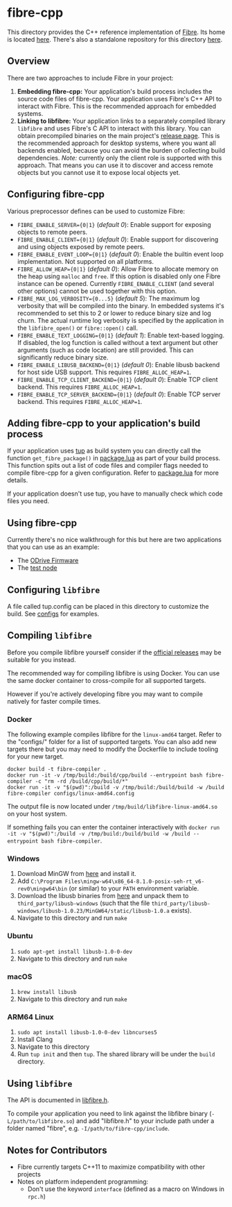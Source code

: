 # fibre-cpp

This directory provides the C++ reference implementation of [Fibre](https://github.com/samuelsadok/fibre). Its home is located [here](https://github.com/samuelsadok/fibre/tree/master/cpp). There's also a standalone repository for this directory [here](https://github.com/samuelsadok/fibre-cpp).

## Overview

There are two approaches to include Fibre in your project:

  1. **Embedding fibre-cpp:** Your application's build process includes the source code files of fibre-cpp. Your application uses Fibre's C++ API to interact with Fibre. This is the recommended approach for embedded systems.
  2. **Linking to libfibre:** Your application links to a separately compiled library `libfibre` and uses Fibre's C API to interact with this library. You can obtain precompiled binaries on the main project's [release page](https://github.com/samuelsadok/fibre/releases). This is the recommended approach for desktop systems, where you want all backends enabled, because you can avoid the burden of collecting build dependencies. _Note:_ currently only the client role is supported with this approach. That means you can use it to discover and access remote objects but you cannot use it to expose local objects yet.

## Configuring fibre-cpp

Various preprocessor defines can be used to customize Fibre:

 - `FIBRE_ENABLE_SERVER={0|1}` (_default 0_): Enable support for exposing objects to remote peers.
 - `FIBRE_ENABLE_CLIENT={0|1}` (_default 0_): Enable support for discovering and using objects exposed by remote peers.
 - `FIBRE_ENABLE_EVENT_LOOP={0|1}` (_default 0_): Enable the builtin event loop implementation. Not supported on all platforms.
 - `FIBRE_ALLOW_HEAP={0|1}` (_default 0_): Allow Fibre to allocate memory on the heap using `malloc` and `free`. If this option is disabled only one Fibre instance can be opened. Currently `FIBRE_ENABLE_CLIENT` (and several other options) cannot be used together with this option.
 - `FIBRE_MAX_LOG_VERBOSITY={0...5}` (_default 5_): The maximum log verbosity that will be compiled into the binary. In embedded systems it's recommended to set this to 2 or lower to reduce binary size and log churn. The actual runtime log verbosity is specified by the application in the `libfibre_open()` or `fibre::open()` call.
 - `FIBRE_ENABLE_TEXT_LOGGING={0|1}` (_default 1_): Enable text-based logging. If disabled, the log function is called without a text argument but other arguments (such as code location) are still provided. This can significantly reduce binary size.
 - `FIBRE_ENABLE_LIBUSB_BACKEND={0|1}` (_default 0_): Enable libusb backend for host side USB support. This requires `FIBRE_ALLOC_HEAP=1`.
 - `FIBRE_ENABLE_TCP_CLIENT_BACKEND={0|1}` (_default 0_): Enable TCP client backend. This requires `FIBRE_ALLOC_HEAP=1`.
 - `FIBRE_ENABLE_TCP_SERVER_BACKEND={0|1}` (_default 0_): Enable TCP server backend. This requires `FIBRE_ALLOC_HEAP=1`.

## Adding fibre-cpp to your application's build process

If your application uses [tup](http://gittup.org/tup/) as build system you can directly call the function `get_fibre_package()` in [package.lua](package.lua) as part of your build process. This function spits out a list of code files and compiler flags needed to compile fibre-cpp for a given configuration. Refer to [package.lua](package.lua) for more details.

If your application doesn't use tup, you have to manually check which code files you need.

## Using fibre-cpp

Currently there's no nice walkthrough for this but here are two applications that you can use as an example:

 - The [ODrive Firmware](https://github.com/madcowswe/ODrive/tree/devel/Firmware)
 - The [test node](https://github.com/samuelsadok/fibre/blob/devel/test/test_node.cpp)

## Configuring `libfibre`

A file called tup.config can be placed in this directory to customize the build. See [configs](configs/) for examples.

## Compiling `libfibre`

Before you compile libfibre yourself consider if the [official releases](https://github.com/samuelsadok/fibre/releases) may be suitable for you instead.

The recommended way for compiling libfibre is using Docker. You can use the same docker container to cross-compile for all supported targets.

However if you're actively developing fibre you may want to compile natively for faster compile times.

### Docker

The following example compiles libfibre for the `linux-amd64` target. Refer to the "configs/" folder for a list of supported targets. You can also add new targets there but you may need to modify the Dockerfile to include tooling for your new target.

```
docker build -t fibre-compiler .
docker run -it -v /tmp/build:/build/cpp/build --entrypoint bash fibre-compiler -c "rm -rd /build/cpp/build/*"
docker run -it -v "$(pwd)":/build -v /tmp/build:/build/build -w /build fibre-compiler configs/linux-amd64.config
```

The output file is now located under `/tmp/build/libfibre-linux-amd64.so` on your host system.

If something fails you can enter the container interactively with `docker run -it -v "$(pwd)":/build -v /tmp/build:/build/build -w /build --entrypoint bash fibre-compiler`.

### Windows
  1. Download MinGW from [here](https://sourceforge.net/projects/mingw-w64/files/Toolchains%20targetting%20Win32/Personal%20Builds/mingw-builds/installer/mingw-w64-install.exe/download) and install it.
  2. Add `C:\Program Files\mingw-w64\x86_64-8.1.0-posix-seh-rt_v6-rev0\mingw64\bin` (or similar) to your `PATH` environment variable.
  3. Download the libusb binaries from [here](`https://github.com/libusb/libusb/releases/download/v1.0.23/libusb-1.0.23.7z`) and unpack them to `third_party/libusb-windows` (such that the file `third_party/libusb-windows/libusb-1.0.23/MinGW64/static/libusb-1.0.a` exists).
  4. Navigate to this directory and run `make`

### Ubuntu
  1. `sudo apt-get install libusb-1.0-0-dev`
  2. Navigate to this directory and run `make`

### macOS
  1. `brew install libusb`
  2. Navigate to this directory and run `make`

### ARM64 Linux
  1. `sudo apt install libusb-1.0-0-dev libncurses5`
  2. Install Clang
  3. Navigate to this directory
  4. Run `tup init` and then `tup`. The shared library will be under the `build` directory.

## Using `libfibre`

The API is documented in [libfibre.h](include/fibre/libfibre.h).

To compile your application you need to link against the libfibre binary (`-L/path/to/libfibre.so`) and add "libfibre.h" to your include path under a folder named "fibre", e.g. `-I/path/to/fibre-cpp/include`.


## Notes for Contributors

 - Fibre currently targets C++11 to maximize compatibility with other projects
 - Notes on platform independent programming:
   - Don't use the keyword `interface` (defined as a macro on Windows in `rpc.h`)
